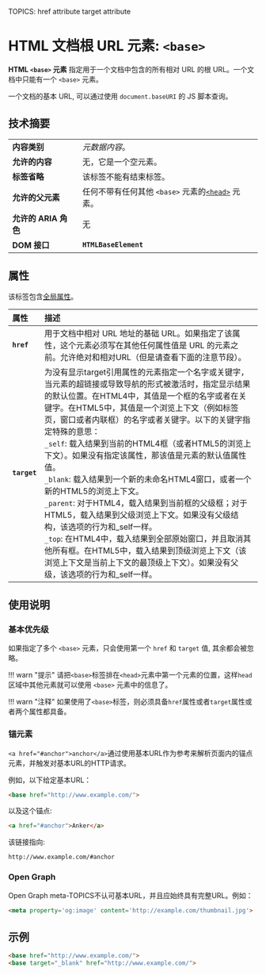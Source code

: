 TOPICS: <base>
        <base> href attribute
        <base> target attribute

# HTML 文档根 URL 元素: `<base>`

**HTML `<base>` 元素** 指定用于一个文档中包含的所有相对 URL 的根 URL。一个文档中只能有一个 `<base>` 元素。

一个文档的基本 URL, 可以通过使用 `document.baseURI` 的 JS 脚本查询。

## 技术摘要

|  |  |
| :-- | :-- |
| **内容类别** | *元数据内容*。|
| **允许的内容** | 无，它是一个空元素。|
| **标签省略** | 该标签不能有结束标签。|
| **允许的父元素** | 任何不带有任何其他 `<base>` 元素的[`<head>`](/zh-hans/webfrontend/<head>) 元素。|
| **允许的 ARIA 角色** | 无 |
| **DOM 接口** | **`HTMLBaseElement`** |

## 属性

该标签包含[全局属性](/zh-hans/webfrontend/HTML_Global_Attributes)。

| 属性 | 描述 |
| :-- | :-- |
| **`href`** | 用于文档中相对 URL 地址的基础 URL。如果指定了该属性，这个元素必须写在其他任何属性值是 URL 的元素之前。允许绝对和相对URL（但是请查看下面的注意节段）。 |
| **`target`** | 为没有显示target引用属性的元素指定一个名字或关键字，当元素的超链接或导致导航的形式被激活时，指定显示结果的默认位置。在HTML4中，其值是一个框的名字或者在关键字。在HTML5中，其值是一个浏览上下文（例如标签页，窗口或者内联框）的名字或者关键字。以下的关键字指定特殊的意思：<br>`_self`: 载入结果到当前的HTML4框（或者HTML5的浏览上下文）。如果没有指定该属性，那该值是元素的默认值属性值。<br>`_blank`: 载入结果到一个新的未命名HTML4窗口，或者一个新的HTML5的浏览上下文。<br>`_parent`: 对于HTML4，载入结果到当前框的父级框；对于HTML5，载入结果到父级浏览上下文。如果没有父级结构，该选项的行为和_self一样。<br>`_top`: 在HTML4中，载入结果到全部原始窗口，并且取消其他所有框。在HTML5中，载入结果到顶级浏览上下文（该浏览上下文是当前上下文的最顶级上下文）。如果没有父级，该选项的行为和_self一样。 |

## 使用说明

### 基本优先级

如果指定了多个 `<base>` 元素，只会使用第一个 `href` 和 `target` 值, 其余都会被忽略。

!!! warn "提示"
    请把`<base>`标签排在`<head>`元素中第一个元素的位置，这样`head`区域中其他元素就可以使用 `<base>` 元素中的信息了。

!!! warn "注释"
    如果使用了`<base>`标签，则必须具备`href`属性或者`target`属性或者两个属性都具备。

### 锚元素

`<a href="#anchor">anchor</a>`通过使用基本URL作为参考来解析页面内的锚点元素，并触发对基本URL的HTTP请求。

例如，以下给定基本URL：

```html
<base href="http://www.example.com/">
```

以及这个锚点:

```html
<a href="#anchor">Anker</a>
```

该链接指向:

`http://www.example.com/#anchor`

### Open Graph

Open Graph meta-TOPICS不认可基本URL，并且应始终具有完整URL。例如：

```html
<meta property='og:image' content='http://example.com/thumbnail.jpg'>
```

## 示例

```html
<base href="http://www.example.com/">
<base target="_blank" href="http://www.example.com/">
```
